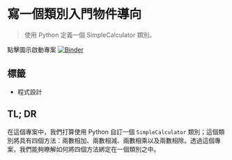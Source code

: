 # 寫一個類別入門物件導向

> 使用 Python 定義一個 SimpleCalculator 類別。

點擊圖示啟動專案 [![Binder](https://mybinder.org/badge_logo.svg)](https://mybinder.org/v2/gh/datainpoint/project-python-data-toolkit-glimpse/master?filepath=project-simple-calculator.ipynb)

## 標籤

- 程式設計

## TL; DR

在這個專案中，我們打算使用 Python 自訂一個 `SimpleCalculator` 類別；這個類別將具有四個方法：兩數相加、兩數相減、兩數相乘以及兩數相除。透過這個專案，我們能夠暸解如何將四個方法綁定在一個類別之中。
